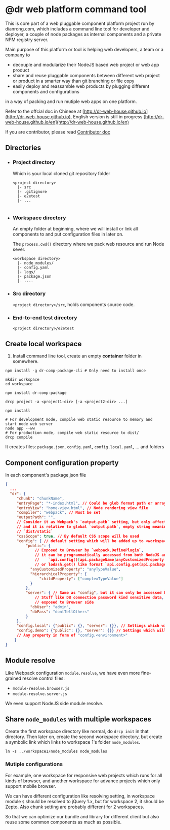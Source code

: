 @dr web platform command tool
===========
This is core part of a web pluggable component platform project run by dianrong.com, which includes a command line tool for developer and deployer, a couple of node packages as internal components and a private NPM registry server.

Main purpose of this platform or tool is helping web developers, a team or a company to
- decouple and modularize their NodeJS based web project or web app product
- share and reuse pluggable components between different web project or product in a smarter way than git branching or file copy
- easily deploy and reassamble web products by plugging different components and configurations

in a way of packing and run mutiple web apps on one platform.

Refer to the offcial doc in Chinese at [http://dr-web-house.github.io](http://dr-web-house.github.io), English version is still in progress [http://dr-web-house.github.io/en](http://dr-web-house.github.io/en)


If you are contributor, please read [Contributor doc](http://dr-web-house.github.io/#/doc/drcp-developer.md)

## Directories

- ### Project directory
  Which is your local cloned git repository folder 
  ```
  <project directory>
    |- src
    |- .gitignore
    |- e2etest
    |- ...
    
  ```

- ### Workspace directory
  An empty folder at beginning, where we will install or link all components to and put configuration files in later on.

  The `process.cwd()` directory where we pack web resource and run Node sever.
  ```
  <workspace directory>
    |- node_modules/
    |- config.yaml
    |- logs/
    |- package.json
    |- ....
  ```

- ### Src directory
  `<project directory>/src`, holds components source code.

- ### End-to-end test directory
  `<project directory>/e2etest`

## Create local workspace

1. Install command line tool, create an empty **container** folder in somewhere.

  ```shell
  npm install -g dr-comp-package-cli # Only need to install once

  mkdir workspace
  cd workspace

  npm install dr-comp-package

  drcp project -a <project1-dir> [-a <project2-dir> ...]

  npm install

  # For development mode, compile web static resource to memory and start node web server
  node app --ww
  # For production mode, compile web static resource to dist/
  drcp compile
  ```
  It creates files: `package.json`, `config.yaml`, `config.local.yaml`, ...
  and folders

 ## Component configuration property
 In each component's package.json file
 ```json
 {
   ...
   "dr": {
      "chunk": "chunkName",
      "entryPage": "*-index.html", // Could be glob format path or array like ["index.html", "other.html"]
      "entryView": "home-view.html", // Node rendering view file
      "compiler": "webpack", // Must be set
      "outputPath": "",
      // Consider it as Webpack's `output.path` setting, but only affects entry page path,
      // and it is relative to global `output.path`, empty string meaning it is output to root directory of
      // `dist/static`
      "cssScope": true, // By default CSS scope will be used
      "config": { // default setting which will be added up to <workspace>/config.yaml
          "public": {
              // Exposed to Browser by `webpack.DefinePlugin`,
              // it can be programmatically accessed from both NodeJS and Browser side API:
              //    `api.config()[api.packageName]anyCustomizedProperty' and `api.config()[api.packageName].hierarchicalProperty.childProperty`
              // or lodash.get() like format `api.config.get(api.packageName + '.hierarchicalProperty.childProperty', 'defaultValue')
            "anyCustomizedProperty": "anyTypeValue",
            "hierarchicalProperty": {
                "childProperty": ["complexTypeValue"]
            }
          },
          "server": { // Same as "config", but it can only be accessed by NodeJS program, not Browser side program,
              // Stuff like DB connection password kind sensitive data, you would not want them to be
              // exposed to Browser side
            "dbUser": "admin",
            "dbPass": "dontTellOthers"
          }
      },
      "config.local": {"public": {}, "server": {}}, // Settings which will be added up to <workspace>/config.local.yaml
      "config.demo": {"public": {}, "server": {}} // Settings which will be added up to <workspace>/config.demo.yaml
      // Any property in form of "config.<environment>"
     }
 }

 ```

 ## Module resolve
 Like Webpack configuration `module.resolve`, we have even more fine-grained resolve control files:
 - `module-resolve.browser.js`
 - `module-resolve.server.js`
 
 We even support NodeJS side module resolve.


## Share `node_modules` with multiple workspaces

Create the first workspace directory like normal, do `drcp init` in that directory. Then later on, create the second workspace directory, but create a symbolic link which links to workspace 1's folder `node_modules`.
```shell
ln -s ../workspace1/node_modules node_modules
``` 

### Mutiple configurations
For example, one workspace for responsive web projects which runs for all kinds of browser, and another workspace for advance projects which only support mobile browser. 

We can have different configuration like resolving setting, in workspace module `$` should be resolved to jQuery 1.x, but for workspace 2, it should be Zepto. Also chunk setting are probably different for 2 workspaces.

So that we can optimize our bundle and library for different client but also reuse some common components as much as possible.


